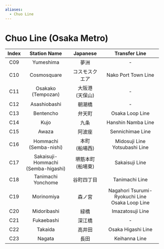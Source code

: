 ```yaml
---
aliases:
  - Chuo Line
---
```


# Chuo Line (Osaka Metro)

| Index |             Station Name              |   Japanese    |                   Transfer Line                   |
| :---: | :-----------------------------------: | :-----------: | :-----------------------------------------------: |
|  C09  |               Yumeshima               |      夢洲       |                         -                         |
|  C10  |              Cosmosquare              |    コスモスクエア    |                Nako Port Town Line                |
|  C11  |         Osakako<br>(Tempozan)         | 大阪港<br>(天保山)  |                         -                         |
|  C12  |             Asashiobashi              |      朝潮橋      |                         -                         |
|  C13  |               Bentencho               |      弁天町      |                  Osaka Loop Line                  |
|  C14  |                 Kujo                  |      九条       |                Hanshin Namba Line                 |
|  C15  |                 Awaza                 |      阿波座      |                 Sennichimae Line                  |
|  C16  |       Hommachi<br>(Semba-nishi)       | 本町 <br>(船場西)  |         Midosuji Line<br>Yotsubashi Line          |
|  C17  | Sakaisuji-Hommachi<br>(Semba-higashi) | 堺筋本町<br>(船場東) |                  Sakaisuji Line                   |
|  C18  |          Tanimachi Yonchome           |     谷町四丁目     |                  Tanimachi Line                   |
|  C19  |              Morinomiya               |      森ノ宮      | Nagahori Tsurumi-Ryokuchi Line<br>Osaka Loop Line |
|  C20  |              Midoribashi              |      緑橋       |                 Imazatosuji Line                  |
|  C21  |              Fukaebashi               |      深江橋      |                         -                         |
|  C22  |                Takaida                |      高井田      |                Osaka Higashi Line                 |
|  C23  |                Nagata                 |      長田       |                   Keihanna Line                   |
